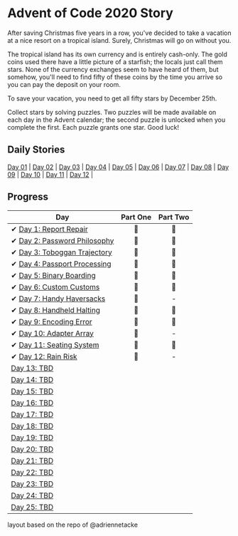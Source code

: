# Advent of Code 2020 Story
After saving Christmas five years in a row, you've decided to take a vacation at a nice resort on a tropical island. Surely, Christmas will go on without you.

The tropical island has its own currency and is entirely cash-only. The gold coins used there have a little picture of a starfish; the locals just call them stars. None of the currency exchanges seem to have heard of them, but somehow, you'll need to find fifty of these coins by the time you arrive so you can pay the deposit on your room.

To save your vacation, you need to get all fifty stars by December 25th.

Collect stars by solving puzzles. Two puzzles will be made available on each day in the Advent calendar; the second puzzle is unlocked when you complete the first. Each puzzle grants one star. Good luck!

## Daily Stories
[Day 01](https://github.com/trashvin/adventOfCode/blob/main/2020/Story_Day01.md) | 
[Day 02](https://github.com/trashvin/adventOfCode/blob/main/2020/Story_Day02.md) |
[Day 03](https://github.com/trashvin/adventOfCode/blob/main/2020/Story_Day03.md) |
[Day 04](https://github.com/trashvin/adventOfCode/blob/main/2020/Story_Day04.md) |
[Day 05](https://github.com/trashvin/adventOfCode/blob/main/2020/Story_Day05.md) |
[Day 06](https://github.com/trashvin/adventOfCode/blob/main/2020/Story_Day06.md) |
[Day 07](https://github.com/trashvin/adventOfCode/blob/main/2020/Story_Day07.md) |
[Day 08](https://github.com/trashvin/adventOfCode/blob/main/2020/Story_Day08.md) |
[Day 09](https://github.com/trashvin/adventOfCode/blob/main/2020/Story_Day09.md) |
[Day 10](https://github.com/trashvin/adventOfCode/blob/main/2020/Story_Day10.md) |
[Day 11](https://github.com/trashvin/adventOfCode/blob/main/2020/Story_Day11.md) |
[Day 12](https://github.com/trashvin/adventOfCode/blob/main/2020/Story_Day12.md) |


## Progress

| Day  | Part One | Part Two | 
|---|:---:|:---:|
| ✔ [Day 1: Report Repair](https://github.com/trashvin/adventOfCode/tree/main/2020/csharp/day01)| 🌟 | 🌟 |
| ✔ [Day 2: Password Philosophy](https://github.com/trashvin/adventOfCode/tree/main/2020/csharp/day02)| 🌟 | 🌟 |
| ✔ [Day 3: Toboggan Trajectory](https://github.com/trashvin/adventOfCode/tree/main/2020/csharp/day03)| 🌟 | 🌟 |
| ✔ [Day 4: Passport Processing](https://github.com/trashvin/adventOfCode/tree/main/2020/csharp/day04)| 🌟 | 🌟 |
| ✔ [Day 5: Binary Boarding](https://github.com/trashvin/adventOfCode/tree/main/2020/csharp/day05)| 🌟 | 🌟 |
| ✔ [Day 6: Custom Customs](https://github.com/trashvin/adventOfCode/tree/main/2020/csharp/day06)| 🌟 | 🌟 |
| ✔ [Day 7: Handy Haversacks](https://github.com/trashvin/adventOfCode/tree/main/2020/csharp/day07)| 🌟 | - |
| ✔ [Day 8: Handheld Halting](https://github.com/trashvin/adventOfCode/tree/main/2020/csharp/day08)| 🌟 | 🌟 |
| ✔ [Day 9: Encoding Error](https://github.com/trashvin/adventOfCode/tree/main/2020/csharp/day09)| 🌟 | 🌟 |
| ✔ [Day 10: Adapter Array](https://github.com/trashvin/adventOfCode/tree/main/2020/csharp/day10)| 🌟 | - |
| ✔ [Day 11: Seating System ](https://github.com/trashvin/adventOfCode/tree/main/2020/csharp/day11)| 🌟 | 🌟 |
| ✔ [Day 12: Rain Risk ](https://github.com/trashvin/adventOfCode/tree/main/2020/csharp/day12)| 🌟 | - |
| [Day 13: TBD]()| | |
| [Day 14: TBD]()| | |
| [Day 15: TBD]()| | |
| [Day 16: TBD]()| | |
| [Day 17: TBD]()| | |
| [Day 18: TBD]()| | |
| [Day 19: TBD]()| | |
| [Day 20: TBD]()| | |
| [Day 21: TBD]()| | |
| [Day 22: TBD]()| | |
| [Day 23: TBD]()| | |
| [Day 24: TBD]()| | |
| [Day 25: TBD]()| | |



layout based on the repo of @adriennetacke

